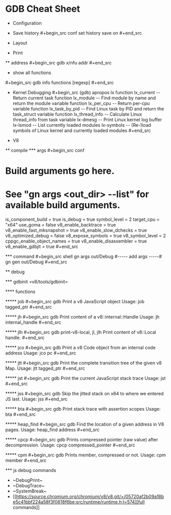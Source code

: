 # GDB Cheat Sheet


* Configuration
- Save history
#+begin_src conf
set history save on
#+end_src

* Layout


* Print

** address
#+begin_src gdb
x/nfu addr
#+end_src

* show all functions

#+begin_src gdb
info functions [regexp]
#+end_src


* Kernel Debugging
#+begin_src
(gdb) apropos lx
function lx_current -- Return current task
function lx_module -- Find module by name and return the module variable
function lx_per_cpu -- Return per-cpu variable
function lx_task_by_pid -- Find Linux task by PID and return the task_struct variable
function lx_thread_info -- Calculate Linux thread_info from task variable
lx-dmesg -- Print Linux kernel log buffer
lx-lsmod -- List currently loaded modules
lx-symbols -- (Re-)load symbols of Linux kernel and currently loaded modules
#+end_src

* V8

** compile
*** args
#+begin_src conf
# Build arguments go here.
# See "gn args <out_dir> --list" for available build arguments.
is_component_build = true
is_debug = true
symbol_level = 2
target_cpu = "x64"
use_goma = false
v8_enable_backtrace = true
v8_enable_fast_mksnapshot = true
v8_enable_slow_dchecks = true
v8_optimized_debug = false
v8_expose_symbols = true
v8_symbol_level = 2
cppgc_enable_object_names = true
v8_enable_disassembler = true
v8_enable_gdbjit = true
#+end_src

*** command
#+begin_src shell
gn args out/Debug
#----- add args -----#
gn gen out/Debug
#+end_src

** debug

*** gdbinit
=v8/tools/gdbinit=

**** functions

***** job
#+begin_src gdb
Print a v8 JavaScript object
Usage: job tagged_ptr
#+end_src

***** jh
#+begin_src gdb
Print content of a v8::internal::Handle
Usage: jh internal_handle
#+end_src

***** jlh
#+begin_src gdb
print-v8-local, jl, jlh
Print content of v8::Local handle.
#+end_src

***** jco
#+begin_src gdb
Print a v8 Code object from an internal code address
Usage: jco pc
#+end_src

***** jtt
#+begin_src gdb
Print the complete transition tree of the given v8 Map.
Usage: jtt tagged_ptr
#+end_src

***** jst
#+begin_src gdb
Print the current JavaScript stack trace
Usage: jst
#+end_src

***** jss
#+begin_src gdb
Skip the jitted stack on x64 to where we entered JS last.
Usage: jss
#+end_src

***** bta
#+begin_src gdb
Print stack trace with assertion scopes
Usage: bta
#+end_src

***** heap_find
#+begin_src gdb
Find the location of a given address in V8 pages.
Usage: heap_find address
#+end_src

***** cpcp
#+begin_src gdb
Prints compressed pointer (raw value) after decompression.
Usage: cpcp compressed_pointer
#+end_src

***** cpm
#+begin_src gdb
Prints member, compressed or not.
Usage: cpm member
#+end_src


*** js debug commands
- ~DebugPrint~
- ~DebugTrace~
- ~SystemBreak~
- [[https://source.chromium.org/chromium/v8/v8.git/+/05720af2b09a18be5c41bbf224a58f3f0618f6be:src/runtime/runtime.h;l=574][full commands]]

